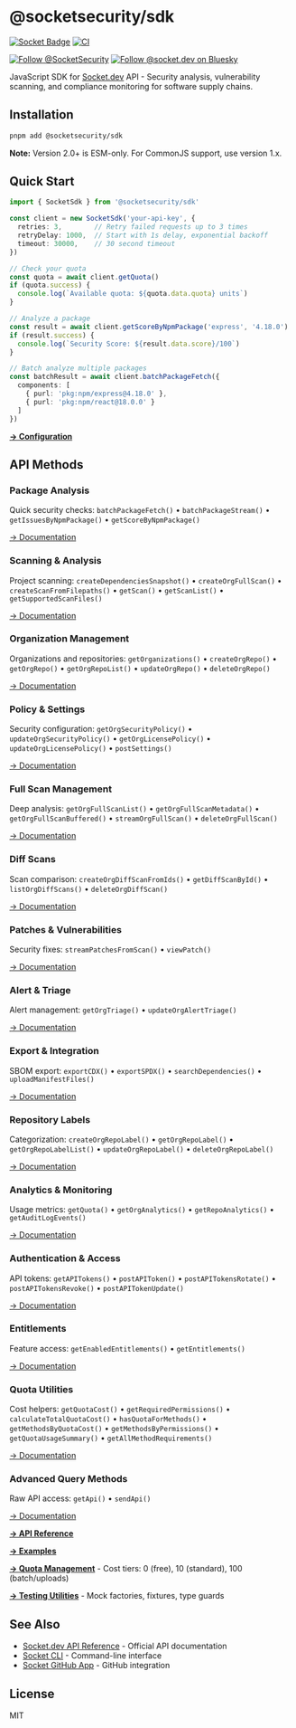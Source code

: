 # @socketsecurity/sdk

[![Socket Badge](https://socket.dev/api/badge/npm/package/@socketsecurity/sdk)](https://socket.dev/npm/package/@socketsecurity/sdk)
[![CI](https://github.com/SocketDev/socket-sdk-js/actions/workflows/ci.yml/badge.svg)](https://github.com/SocketDev/socket-sdk-js/actions/workflows/ci.yml)

[![Follow @SocketSecurity](https://img.shields.io/twitter/follow/SocketSecurity?style=social)](https://twitter.com/SocketSecurity)
[![Follow @socket.dev on Bluesky](https://img.shields.io/badge/Follow-@socket.dev-1DA1F2?style=social&logo=bluesky)](https://bsky.app/profile/socket.dev)

JavaScript SDK for [Socket.dev](https://socket.dev/) API - Security analysis, vulnerability scanning, and compliance monitoring for software supply chains.

## Installation

```bash
pnpm add @socketsecurity/sdk
```

**Note:** Version 2.0+ is ESM-only. For CommonJS support, use version 1.x.

## Quick Start

```typescript
import { SocketSdk } from '@socketsecurity/sdk'

const client = new SocketSdk('your-api-key', {
  retries: 3,        // Retry failed requests up to 3 times
  retryDelay: 1000,  // Start with 1s delay, exponential backoff
  timeout: 30000,    // 30 second timeout
})

// Check your quota
const quota = await client.getQuota()
if (quota.success) {
  console.log(`Available quota: ${quota.data.quota} units`)
}

// Analyze a package
const result = await client.getScoreByNpmPackage('express', '4.18.0')
if (result.success) {
  console.log(`Security Score: ${result.data.score}/100`)
}

// Batch analyze multiple packages
const batchResult = await client.batchPackageFetch({
  components: [
    { purl: 'pkg:npm/express@4.18.0' },
    { purl: 'pkg:npm/react@18.0.0' }
  ]
})
```

**[→ Configuration](./docs/guides/api-reference.md#configuration)**

## API Methods

### Package Analysis

Quick security checks: `batchPackageFetch()` • `batchPackageStream()` • `getIssuesByNpmPackage()` • `getScoreByNpmPackage()`

[→ Documentation](./docs/guides/api-reference.md#package-analysis)

### Scanning & Analysis

Project scanning: `createDependenciesSnapshot()` • `createOrgFullScan()` • `createScanFromFilepaths()` • `getScan()` • `getScanList()` • `getSupportedScanFiles()`

[→ Documentation](./docs/guides/api-reference.md#scanning--analysis)

### Organization Management

Organizations and repositories: `getOrganizations()` • `createOrgRepo()` • `getOrgRepo()` • `getOrgRepoList()` • `updateOrgRepo()` • `deleteOrgRepo()`

[→ Documentation](./docs/guides/api-reference.md#organization-management)

### Policy & Settings

Security configuration: `getOrgSecurityPolicy()` • `updateOrgSecurityPolicy()` • `getOrgLicensePolicy()` • `updateOrgLicensePolicy()` • `postSettings()`

[→ Documentation](./docs/guides/api-reference.md#policy--settings)

### Full Scan Management

Deep analysis: `getOrgFullScanList()` • `getOrgFullScanMetadata()` • `getOrgFullScanBuffered()` • `streamOrgFullScan()` • `deleteOrgFullScan()`

[→ Documentation](./docs/guides/api-reference.md#full-scan-management)

### Diff Scans

Scan comparison: `createOrgDiffScanFromIds()` • `getDiffScanById()` • `listOrgDiffScans()` • `deleteOrgDiffScan()`

[→ Documentation](./docs/guides/api-reference.md#diff-scans)

### Patches & Vulnerabilities

Security fixes: `streamPatchesFromScan()` • `viewPatch()`

[→ Documentation](./docs/guides/api-reference.md#patches--vulnerabilities)

### Alert & Triage

Alert management: `getOrgTriage()` • `updateOrgAlertTriage()`

[→ Documentation](./docs/guides/api-reference.md#alert--triage)

### Export & Integration

SBOM export: `exportCDX()` • `exportSPDX()` • `searchDependencies()` • `uploadManifestFiles()`

[→ Documentation](./docs/guides/api-reference.md#export--integration)

### Repository Labels

Categorization: `createOrgRepoLabel()` • `getOrgRepoLabel()` • `getOrgRepoLabelList()` • `updateOrgRepoLabel()` • `deleteOrgRepoLabel()`

[→ Documentation](./docs/guides/api-reference.md#repository-labels)

### Analytics & Monitoring

Usage metrics: `getQuota()` • `getOrgAnalytics()` • `getRepoAnalytics()` • `getAuditLogEvents()`

[→ Documentation](./docs/guides/api-reference.md#analytics--monitoring)

### Authentication & Access

API tokens: `getAPITokens()` • `postAPIToken()` • `postAPITokensRotate()` • `postAPITokensRevoke()` • `postAPITokenUpdate()`

[→ Documentation](./docs/guides/api-reference.md#authentication--access)

### Entitlements

Feature access: `getEnabledEntitlements()` • `getEntitlements()`

[→ Documentation](./docs/guides/api-reference.md#entitlements)

### Quota Utilities

Cost helpers: `getQuotaCost()` • `getRequiredPermissions()` • `calculateTotalQuotaCost()` • `hasQuotaForMethods()` • `getMethodsByQuotaCost()` • `getMethodsByPermissions()` • `getQuotaUsageSummary()` • `getAllMethodRequirements()`

[→ Documentation](./docs/guides/quota-management.md)

### Advanced Query Methods

Raw API access: `getApi()` • `sendApi()`

[→ Documentation](./docs/guides/api-reference.md#advanced-query-methods)

**[→ API Reference](./docs/guides/api-reference.md)**

**[→ Examples](./docs/guides/usage-examples.md)**

**[→ Quota Management](./docs/guides/quota-management.md)** - Cost tiers: 0 (free), 10 (standard), 100 (batch/uploads)

**[→ Testing Utilities](./docs/guides/dev/testing.md)** - Mock factories, fixtures, type guards

## See Also

- [Socket.dev API Reference](https://docs.socket.dev/reference) - Official API documentation
- [Socket CLI](https://github.com/SocketDev/socket-cli) - Command-line interface
- [Socket GitHub App](https://github.com/apps/socket-security) - GitHub integration

## License

MIT
